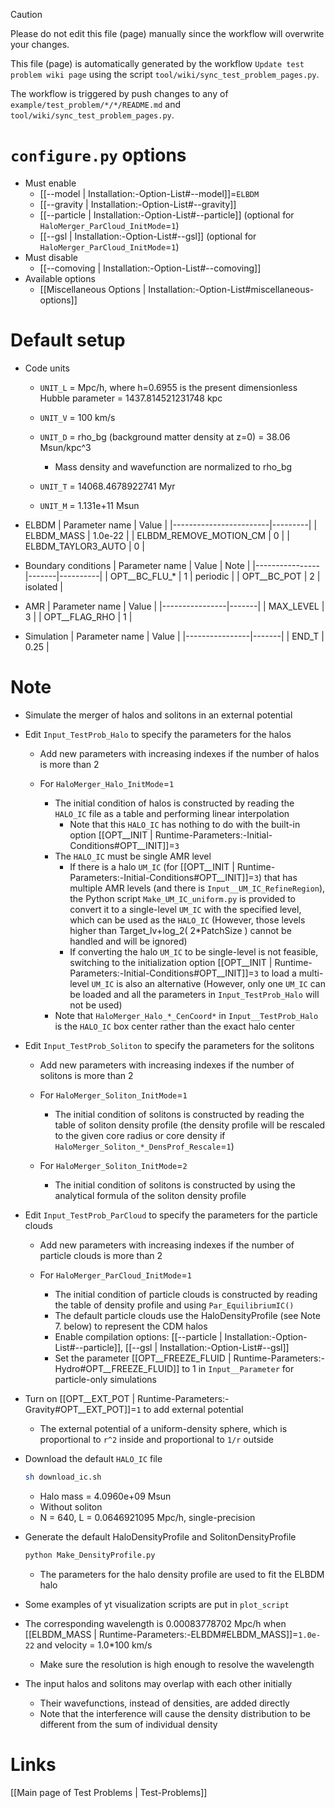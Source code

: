 > [!CAUTION]
> Please do not edit this file (page) manually since the workflow will overwrite your changes.
>
> This file (page) is automatically generated by the workflow `Update test problem wiki page` using the script `tool/wiki/sync_test_problem_pages.py`.
>
> The workflow is triggered by push changes to any of `example/test_problem/*/*/README.md` and `tool/wiki/sync_test_problem_pages.py`.


# `configure.py` options
- Must enable
  - [[--model | Installation:-Option-List#--model]]=`ELBDM`
  - [[--gravity | Installation:-Option-List#--gravity]]
  - [[--particle | Installation:-Option-List#--particle]] (optional for `HaloMerger_ParCloud_InitMode`=`1`)
  - [[--gsl | Installation:-Option-List#--gsl]] (optional for `HaloMerger_ParCloud_InitMode`=`1`)
- Must disable
  - [[--comoving | Installation:-Option-List#--comoving]]
- Available options
  - [[Miscellaneous Options | Installation:-Option-List#miscellaneous-options]]


# Default setup
- Code units
  - `UNIT_L` = Mpc/h, where h=0.6955 is the present dimensionless Hubble parameter
             = 1437.814521231748 kpc
  - `UNIT_V` = 100 km/s
  - `UNIT_D` = rho_bg (background matter density at z=0)
             = 38.06 Msun/kpc^3

    - Mass density and wavefunction are normalized to rho_bg
  - `UNIT_T` = 14068.4678922741 Myr
  - `UNIT_M` = 1.131e+11 Msun

- ELBDM
  | Parameter name         | Value   |
  |------------------------|---------|
  | ELBDM_MASS             | 1.0e-22 |
  | ELBDM_REMOVE_MOTION_CM | 0       |
  | ELBDM_TAYLOR3_AUTO     | 0       |

- Boundary conditions
  | Parameter name | Value | Note     |
  |----------------|-------|----------|
  | OPT__BC_FLU_*  | 1     | periodic |
  | OPT__BC_POT    | 2     | isolated |

- AMR
  | Parameter name | Value |
  |----------------|-------|
  | MAX_LEVEL      | 3     |
  | OPT__FLAG_RHO  | 1     |

- Simulation
  | Parameter name | Value |
  |----------------|-------|
  | END_T          | 0.25  |


# Note
- Simulate the merger of halos and solitons in an external potential

- Edit `Input_TestProb_Halo` to specify the parameters for the halos

  - Add new parameters with increasing indexes if the number of halos is more than 2

  - For `HaloMerger_Halo_InitMode`=`1`
    - The initial condition of halos is constructed by reading the `HALO_IC` file as a table and performing linear interpolation
      - Note that this `HALO_IC` has nothing to do with the built-in option [[OPT__INIT | Runtime-Parameters:-Initial-Conditions#OPT__INIT]]=`3`
    - The `HALO_IC` must be single AMR level
      - If there is a halo `UM_IC` (for [[OPT__INIT | Runtime-Parameters:-Initial-Conditions#OPT__INIT]]=`3`) that has multiple AMR levels (and there is `Input__UM_IC_RefineRegion`),
        the Python script `Make_UM_IC_uniform.py` is provided to convert it to
        a single-level `UM_IC` with the specified level, which can be used as the `HALO_IC`
        (However, those levels higher than Target_lv+log_2( 2*PatchSize ) cannot be handled and will be ignored)
      - If converting the halo `UM_IC` to be single-level is not feasible,
        switching to the initialization option [[OPT__INIT | Runtime-Parameters:-Initial-Conditions#OPT__INIT]]=`3` to load a multi-level `UM_IC` is also an alternative
        (However, only one `UM_IC` can be loaded and all the parameters in `Input_TestProb_Halo` will not be used)
    - Note that `HaloMerger_Halo_*_CenCoord*` in `Input__TestProb_Halo` is the `HALO_IC` box center rather than the exact halo center

- Edit `Input_TestProb_Soliton` to specify the parameters for the solitons

  - Add new parameters with increasing indexes if the number of solitons is more than 2

  - For `HaloMerger_Soliton_InitMode`=`1`
    - The initial condition of solitons is constructed by reading the table of soliton density profile
      (the density profile will be rescaled to the given core radius or core density if `HaloMerger_Soliton_*_DensProf_Rescale`=`1`)

  - For `HaloMerger_Soliton_InitMode`=`2`
    - The initial condition of solitons is constructed by using the analytical formula of the soliton density profile

- Edit `Input_TestProb_ParCloud` to specify the parameters for the particle clouds

  - Add new parameters with increasing indexes if the number of particle clouds is more than 2

  - For `HaloMerger_ParCloud_InitMode`=`1`
    - The initial condition of particle clouds is constructed by reading the table of density profile and using `Par_EquilibriumIC()`
    - The default particle clouds use the HaloDensityProfile (see Note 7. below) to represent the CDM halos
    - Enable compilation options: [[--particle | Installation:-Option-List#--particle]], [[--gsl | Installation:-Option-List#--gsl]]
    - Set the parameter [[OPT__FREEZE_FLUID | Runtime-Parameters:-Hydro#OPT__FREEZE_FLUID]] to 1 in `Input__Parameter` for particle-only simulations

- Turn on [[OPT__EXT_POT | Runtime-Parameters:-Gravity#OPT__EXT_POT]]=`1` to add external potential

  - The external potential of a uniform-density sphere, which is proportional to `r^2` inside and proportional to `1/r` outside

- Download the default `HALO_IC` file
  ```bash
  sh download_ic.sh
  ```

  - Halo mass = 4.0960e+09 Msun
  - Without soliton
  - N = 640, L = 0.0646921095 Mpc/h, single-precision

- Generate the default HaloDensityProfile and SolitonDensityProfile
  ```bash
  python Make_DensityProfile.py
  ```

  - The parameters for the halo density profile are used to fit the ELBDM halo

- Some examples of yt visualization scripts are put in `plot_script`

- The corresponding wavelength is 0.00083778702 Mpc/h when [[ELBDM_MASS | Runtime-Parameters:-ELBDM#ELBDM_MASS]]=`1.0e-22` and velocity = 1.0*100 km/s

  - Make sure the resolution is high enough to resolve the wavelength

- The input halos and solitons may overlap with each other initially

  - Their wavefunctions, instead of densities, are added directly
  - Note that the interference will cause the density distribution to be different from the sum of individual density

# Links
[[Main page of Test Problems | Test-Problems]]

